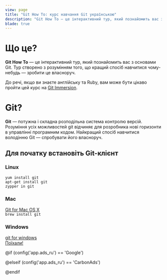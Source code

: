 ```yaml
---
view: page
title: "Git How To: курс навчання Git українською"
description: "Git How To — це інтерактивний тур, який познайомить вас з основами Git. Тур створено з розумінням того, що кращий спосіб навчитися використовувати Git — спробувати його власноруч."
blade: true
---
```


<div class="row">
<div class="col-sm-6">
<h1 class="title-big">Що це?</h1>

<p><b class="inline">Git How To</b> — це інтерактивний тур, який познайомить вас з основами Git. Тур створено з розумінням того, що кращий спосіб навчитися чому-небудь — зробити це власноруч.</p>
<p>До речі, якщо ви знаєте англійську та Ruby, вам може бути цікаво пройти цей курс на <a href="http://gitimmersion.com/">Git Immersion</a>.</p>
</div>
<div class="col-sm-6">
<h1 class="title-big">Git?</h1>

<p class=""><b class="inline">Git</b> — потужна і складна розподільна система контролю версій. Розуміння усіх можливостей git відчиняє для розробника нові горизонти в управлінні програмним кодом. Найкращий спосіб навчитися володінню Git — спробувати його власноруч.</p>
</div>
</div>

## Для початку встановіть Git-клієнт

<div class="row">
<div class="col-sm-4">
<h3><i class="fa fa-linux"></i> Linux</h3>
<code>yum install git</code><br/>
<code>apt-get install git</code><br/>
<code>zypper in git</code>
</div>

<div class="col-sm-4">
<h3><i class="fa fa-apple"></i> Mac</h3>
<a href="http://git-scm.com/download/mac">Git for Mac OS X</a><br/>
<code>brew install git</code><br/>
</div>

<div class="col-sm-4">
<h3><i class="fa fa-windows"></i> Windows</h3>
<a href="http://git-for-windows.github.io//">git for windows</a>
</div>

</div>

<div class="row go-block">
  <div class="col-xs-12 col-sm-6 col-md-4">
    <a class="btn btn-hg btn-primary go" href="/uk/setup"><i class="fa fa-flag"></i> Поїхали!</a>
  </div>
  
  <div class="col-xs-12 col-sm-6 col-md-8">

@if (config('app.ads_ru') == 'Google')

<div class="google-index">
    <script async src="//pagead2.googlesyndication.com/pagead/js/adsbygoogle.js"></script>
    <!-- GitHowTo2 -->
    <ins class="adsbygoogle"
         style="display:block"
         data-ad-client="ca-pub-1703978454411210"
         data-ad-slot="1342610188"
         data-ad-format="auto"></ins>
    <script>
        (adsbygoogle = window.adsbygoogle || []).push({});
    </script>
</div>

@elseif (config('app.ads_ru') == 'CarbonAds')

<div class="carbon-index">
    <script async type="text/javascript" src="//cdn.carbonads.com/carbon.js?serve=CK7DTK3W&placement=githowtocom" id="_carbonads_js"></script>
</div>

@endif

  </div>
</div>
